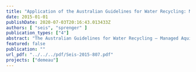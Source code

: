 ```yaml
---
title: "Application of the Australian Guidelines for Water Recycling: Managing Health and Environmental Risks"
date: 2015-01-01
publishDate: 2020-07-03T20:16:43.013433Z
authors: [ "seis", "sprenger" ]
publication_types: ["4"]
abstract: "The Australian Guidelines for Water Recycling – Managed Aquifer Recharge provide a ready-to -use and user-friendly compendium of knowledge. Practical instructions and checklists provide a step wise approach with a strong focus on implementation. The proposed models for water flow and substance transport allow a first tier estimation of present concentrations in ambient groundwater and the impacted zone in the aquifer. The use of stochastic models is not mandatory within the guidelines. A criticism which can be identified related to the use of models simply based on point estimates, is that especially in early stage risk assessments, where uncertainties are usually high, these models tend to pretend a level of certainty which often does not represent reality. Risks associated to inorganic chemicals are required to be treated with more detail. Rigorous quantification of biodegradation kinetics (e.g. first-order rate constants) and adsorption parameters (e.g. linear distribution coefficients) for EOCs during subsurface passage determined on field scale are still scarce. It is clear that first-order rate constants and linear distribution coefficients provide only a simplified description of the removal mechanisms during subsurface passage, because they neglect spatial and temporal dynamics of physical and chemical conditions. Nevertheless, this approach often provides a good approximation and allows also for site independent comparison of removal processes. Regarding the demonstration site in Berlin-Tegel the analysis showed that if the model of the Australian Guidelines is applied to the MAR system the travel time of 50d during subsurface passage cannot be guaranteed. In Germany, a residence time of 50d is usually considered to sufficiently reduce the risk of microbial hazards. Although risk calculations did not reveal immediate concern, it is recommended to develop and apply suitable verification monitoring techniques to quantify travel times and reduce present uncertainties. Moreover, this risk assessment and the study about the influence of the groundwater replenishment site on ambient groundwater (Sprenger and Grützmacher, 2015) clearly showed the need for protective measures against the input of undesired substances from shallow ambient groundwater."
featured: false
publication: ""
url_pdf: "../../../pdf/Seis-2015-807.pdf"
projects: ["demeau"]
---
```


